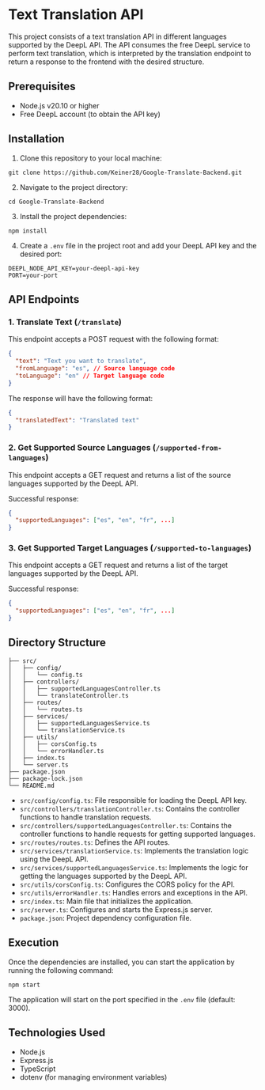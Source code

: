 
# Text Translation API

This project consists of a text translation API in different languages supported by the DeepL API. The API consumes the free DeepL service to perform text translation, which is interpreted by the translation endpoint to return a response to the frontend with the desired structure.

## Prerequisites

- Node.js v20.10 or higher
- Free DeepL account (to obtain the API key)

## Installation

1. Clone this repository to your local machine:

```
git clone https://github.com/Keiner28/Google-Translate-Backend.git
```

2. Navigate to the project directory:

```
cd Google-Translate-Backend
```

3. Install the project dependencies:

```
npm install
```

4. Create a `.env` file in the project root and add your DeepL API key and the desired port:

```
DEEPL_NODE_API_KEY=your-deepl-api-key
PORT=your-port
```

## API Endpoints

### 1. Translate Text (`/translate`)

This endpoint accepts a POST request with the following format:

```json
{
  "text": "Text you want to translate",
  "fromLanguage": "es", // Source language code
  "toLanguage": "en" // Target language code
}
```

The response will have the following format:

```json
{
  "translatedText": "Translated text"
}
```

### 2. Get Supported Source Languages (`/supported-from-languages`)

This endpoint accepts a GET request and returns a list of the source languages supported by the DeepL API.

Successful response:

```json
{
  "supportedLanguages": ["es", "en", "fr", ...]
}
```

### 3. Get Supported Target Languages (`/supported-to-languages`)

This endpoint accepts a GET request and returns a list of the target languages supported by the DeepL API.

Successful response:

```json
{
  "supportedLanguages": ["es", "en", "fr", ...]
}
```

## Directory Structure

```
├── src/
│   ├── config/
│   │   └── config.ts
│   ├── controllers/
│   │   ├── supportedLanguagesController.ts
│   │   └── translateController.ts
│   ├── routes/
│   │   └── routes.ts
│   ├── services/
│   │   ├── supportedLanguagesService.ts
│   │   └── translationService.ts
│   ├── utils/
│   │   ├── corsConfig.ts
│   │   └── errorHandler.ts
│   ├── index.ts
│   └── server.ts
├── package.json
├── package-lock.json
└── README.md
```

- `src/config/config.ts`: File responsible for loading the DeepL API key.
- `src/controllers/translationController.ts`: Contains the controller functions to handle translation requests.
- `src/controllers/supportedLanguagesController.ts`: Contains the controller functions to handle requests for getting supported languages.
- `src/routes/routes.ts`: Defines the API routes.
- `src/services/translationService.ts`: Implements the translation logic using the DeepL API.
- `src/services/supportedLanguagesService.ts`: Implements the logic for getting the languages supported by the DeepL API.
- `src/utils/corsConfig.ts`: Configures the CORS policy for the API.
- `src/utils/errorHandler.ts`: Handles errors and exceptions in the API.
- `src/index.ts`: Main file that initializes the application.
- `src/server.ts`: Configures and starts the Express.js server.
- `package.json`: Project dependency configuration file.

## Execution

Once the dependencies are installed, you can start the application by running the following command:

```
npm start
```

The application will start on the port specified in the `.env` file (default: 3000).


## Technologies Used

- Node.js
- Express.js
- TypeScript
- dotenv (for managing environment variables)

